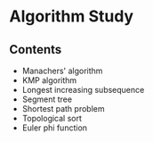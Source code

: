 # Algorithm Study

## Contents

- Manachers' algorithm
- KMP algorithm
- Longest increasing subsequence
- Segment tree
- Shortest path problem
- Topological sort
- Euler phi function
